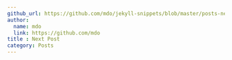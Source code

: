 ```yaml
---
github_url: https://github.com/mdo/jekyll-snippets/blob/master/posts-next-post.html
author:
  name: mdo
  link: https://github.com/mdo
title : Next Post
category: Posts
---
```


